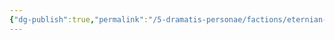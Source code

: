 ```yaml
---
{"dg-publish":true,"permalink":"/5-dramatis-personae/factions/eternian-government/cabinet/minister-of-innovation/","noteIcon":""}
---
```


